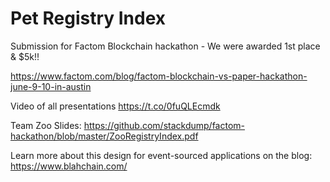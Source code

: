 # Pet Registry Index

Submission for Factom Blockchain hackathon - We were awarded 1st place & $5k!!

https://www.factom.com/blog/factom-blockchain-vs-paper-hackathon-june-9-10-in-austin

Video of all presentations https://t.co/0fuQLEcmdk

Team Zoo Slides: https://github.com/stackdump/factom-hackathon/blob/master/ZooRegistryIndex.pdf

Learn more about this design for event-sourced applications on the blog: https://www.blahchain.com/
